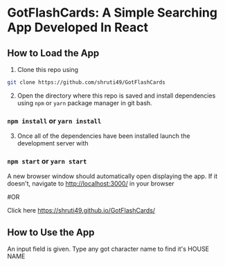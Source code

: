 # GotFlashCards: A Simple Searching App Developed In React

## How to Load the App

1. Clone this repo using

```sh
git clone https://github.com/shruti49/GotFlashCards
```

2. Open the directory where this repo is saved and install dependencies using `npm` or `yarn` package manager in git bash.

### `npm install` or `yarn install`

3. Once all of the dependencies have been installed launch the development server with


### `npm start` or `yarn start`

A new browser window should automatically open displaying the app. If it doesn't, navigate to [http://localhost:3000/](http://localhost:3000/) in your browser

#OR

Click here https://shruti49.github.io/GotFlashCards/

## How to Use the App

An input field is given.
Type any got character name to find it's HOUSE NAME
